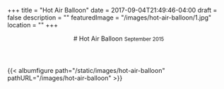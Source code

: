 +++
title = "Hot Air Balloon"
date = 2017-09-04T21:49:46-04:00
draft = false
description = ""
featuredImage = "/images/hot-air-balloon/1.jpg"
location = ""
+++
<header class="section-header">
# Hot Air Balloon <small>September 2015</small>
</header>
<section class="gallery">
  {{< albumfigure path="/static/images/hot-air-balloon" pathURL="/images/hot-air-balloon" >}}  
</section>